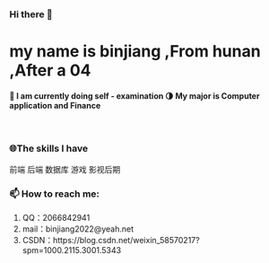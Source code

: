 ### Hi there 👋

<h1>my name is binjiang ,From hunan ,After a 04</h1>

<h4>
🔭 I am currently doing self - examination
🌗 My major is Computer application and Finance
</h4>
<br>
<h3>🌐The skills I have</h3>
前端
后端
数据库
游戏
影视后期


<br>
<h3>📫 How to reach me:</h3>
<ol>
<li>QQ：2066842941</li>
<li>mail：binjiang2022@yeah.net</li>
<li>CSDN：https://blog.csdn.net/weixin_58570217?spm=1000.2115.3001.5343</li>
</ol>
